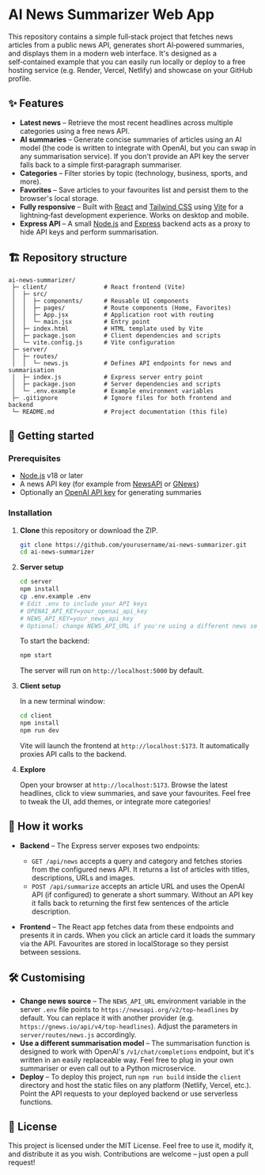 # AI News Summarizer Web App

This repository contains a simple full‑stack project that fetches news articles from a public news API, generates short AI‑powered summaries, and displays them in a modern web interface.  It's designed as a self‑contained example that you can easily run locally or deploy to a free hosting service (e.g. Render, Vercel, Netlify) and showcase on your GitHub profile.

## ✨ Features

* **Latest news** – Retrieve the most recent headlines across multiple categories using a free news API.
* **AI summaries** – Generate concise summaries of articles using an AI model (the code is written to integrate with OpenAI, but you can swap in any summarisation service).  If you don't provide an API key the server falls back to a simple first‑paragraph summariser.
* **Categories** – Filter stories by topic (technology, business, sports, and more).
* **Favorites** – Save articles to your favourites list and persist them to the browser's local storage.
* **Fully responsive** – Built with [React](https://react.dev/) and [Tailwind CSS](https://tailwindcss.com/) using [Vite](https://vitejs.dev/) for a lightning‑fast development experience.  Works on desktop and mobile.
* **Express API** – A small [Node.js](https://nodejs.org/) and [Express](https://expressjs.com/) backend acts as a proxy to hide API keys and perform summarisation.

## 🏗️ Repository structure

```
ai-news-summarizer/
 ├─ client/                # React frontend (Vite)
 │  ├─ src/
 │  │  ├─ components/      # Reusable UI components
 │  │  ├─ pages/           # Route components (Home, Favorites)
 │  │  ├─ App.jsx          # Application root with routing
 │  │  └─ main.jsx         # Entry point
 │  ├─ index.html          # HTML template used by Vite
 │  ├─ package.json        # Client dependencies and scripts
 │  └─ vite.config.js      # Vite configuration
 ├─ server/
 │  ├─ routes/
 │  │  └─ news.js          # Defines API endpoints for news and summarisation
 │  ├─ index.js            # Express server entry point
 │  ├─ package.json        # Server dependencies and scripts
 │  └─ .env.example        # Example environment variables
 ├─ .gitignore             # Ignore files for both frontend and backend
 └─ README.md              # Project documentation (this file)
```

## 🚀 Getting started

### Prerequisites

* [Node.js](https://nodejs.org/) v18 or later
* A news API key (for example from [NewsAPI](https://newsapi.org/) or [GNews](https://gnews.io/))
* Optionally an [OpenAI API key](https://openai.com/api) for generating summaries

### Installation

1. **Clone** this repository or download the ZIP.

   ```bash
   git clone https://github.com/yourusername/ai-news-summarizer.git
   cd ai-news-summarizer
   ```

2. **Server setup**

   ```bash
   cd server
   npm install
   cp .env.example .env
   # Edit .env to include your API keys
   # OPENAI_API_KEY=your_openai_api_key
   # NEWS_API_KEY=your_news_api_key
   # Optional: change NEWS_API_URL if you're using a different news service
   ```

   To start the backend:

   ```bash
   npm start
   ```

   The server will run on `http://localhost:5000` by default.

3. **Client setup**

   In a new terminal window:

   ```bash
   cd client
   npm install
   npm run dev
   ```

   Vite will launch the frontend at `http://localhost:5173`.  It automatically proxies API calls to the backend.

4. **Explore**

   Open your browser at `http://localhost:5173`.  Browse the latest headlines, click to view summaries, and save your favourites.  Feel free to tweak the UI, add themes, or integrate more categories!

## 🧠 How it works

* **Backend** – The Express server exposes two endpoints:

  * `GET /api/news` accepts a query and category and fetches stories from the configured news API.  It returns a list of articles with titles, descriptions, URLs and images.
  * `POST /api/summarize` accepts an article URL and uses the OpenAI API (if configured) to generate a short summary.  Without an API key it falls back to returning the first few sentences of the article description.

* **Frontend** – The React app fetches data from these endpoints and presents it in cards.  When you click an article card it loads the summary via the API.  Favourites are stored in localStorage so they persist between sessions.

## 🛠️ Customising

* **Change news source** – The `NEWS_API_URL` environment variable in the server `.env` file points to `https://newsapi.org/v2/top-headlines` by default.  You can replace it with another provider (e.g. `https://gnews.io/api/v4/top-headlines`).  Adjust the parameters in `server/routes/news.js` accordingly.
* **Use a different summarisation model** – The summarisation function is designed to work with OpenAI's `/v1/chat/completions` endpoint, but it's written in an easily replaceable way.  Feel free to plug in your own summariser or even call out to a Python microservice.
* **Deploy** – To deploy this project, run `npm run build` inside the `client` directory and host the static files on any platform (Netlify, Vercel, etc.).  Point the API requests to your deployed backend or use serverless functions.

## 📄 License

This project is licensed under the MIT License.  Feel free to use it, modify it, and distribute it as you wish.  Contributions are welcome – just open a pull request!
